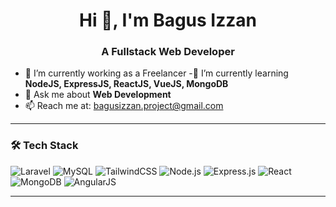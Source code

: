 

<h1 align="center">Hi 👋, I'm Bagus Izzan</h1>
<h3 align="center">A Fullstack Web Developer</h3>

 - 🔭 I’m currently working as a Freelancer
 -🌱 I’m currently learning **NodeJS, ExpressJS, ReactJS, VueJS, MongoDB**
 - 💬 Ask me about **Web Development**
 - 📫 Reach me at: [bagusizzan.project@gmail.com](mailto:bagusizzan.project@gmail.com)

---

### 🛠 Tech Stack

![Laravel](https://img.shields.io/badge/-Laravel-red?style=flat-rounded&logo=laravel)
![MySQL](https://img.shields.io/badge/-MySQL-blue?style=flat-rounded&logo=mysql)
![TailwindCSS](https://img.shields.io/badge/-TailwindCSS-38B2AC?style=flat-rounded&logo=tailwind-css)
![Node.js](https://img.shields.io/badge/-Node.js-green?style=flat-rounded&logo=node.js)
![Express.js](https://img.shields.io/badge/-Express.js-black?style=flat-rounded&logo=express)
![React](https://img.shields.io/badge/-React-61DAFB?style=flat-rounded&logo=react)
![MongoDB](https://img.shields.io/badge/MongoDB-4EA94B?style=flat-rounded&logo=mongodb&logoColor=white)
![AngularJS](https://img.shields.io/badge/-AngularJS-red?style=flat-rounded&logo=angularjs)

---
